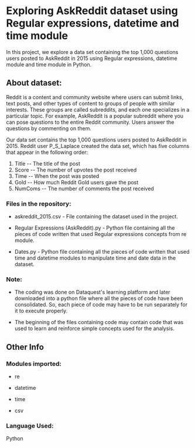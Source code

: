 # Exploring AskReddit dataset using Regular expressions, datetime and time module
In this project, we explore a data set containing the top 1,000 questions users posted to AskReddit in 2015 using Regular expressions, datetime module and time module in Python.

## About dataset:

Reddit is a content and community website where users can submit links, text posts, and other types of content to groups of people with similar interests. These groups are called subreddits, and each one specializes in a particular topic.
For example, AskReddit is a popular subreddit where you can pose questions to the entire Reddit community. Users answer the questions by commenting on them. 

Our data set contains the top 1,000 questions users posted to AskReddit in 2015. Reddit user P_S_Laplace created the data set, which has five columns that appear in the following order:

1.	Title -- The title of the post
2.	Score -- The number of upvotes the post received
3.	Time -- When the post was posted
4.	Gold -- How much Reddit Gold users gave the post
5.	NumComs -- The number of comments the post received

### Files in the repository:

- askreddit_2015.csv - File containing the dataset used in the project.

- Regular Expressions (AskReddit).py - Python file containing all the pieces of code written that used Regular expressions concepts from re module.

- Dates.py - Python file containing all the pieces of code written that used time and datetime modules to manipulate time and date data in the dataset.


### Note: 

- The coding was done on Dataquest's learning platform and later downloaded into a python file where all the pieces of code have been consolidated. So, each piece of code may have to be run separately for it to execute properly.

- The beginning of the files containing code may contain code that was used to learn and reinforce simple concepts used for the analysis.


## Other Info

### Modules imported: 

- re

- datetime

- time

- csv

### Language Used: 

Python



